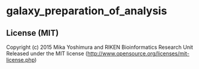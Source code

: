 # galaxy_preparation_of_analysis

## License (MIT)
Copyright (c) 2015 Mika Yoshimura and RIKEN Bioinformatics Research Unit Released under the MIT license (http://www.opensource.org/licenses/mit-license.php)

